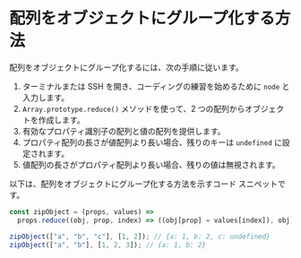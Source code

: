 # 配列をオブジェクトにグループ化する方法

配列をオブジェクトにグループ化するには、次の手順に従います。

1. ターミナルまたは SSH を開き、コーディングの練習を始めるために `node` と入力します。
2. `Array.prototype.reduce()` メソッドを使って、2 つの配列からオブジェクトを作成します。
3. 有効なプロパティ識別子の配列と値の配列を提供します。
4. プロパティ配列の長さが値配列より長い場合、残りのキーは `undefined` に設定されます。
5. 値配列の長さがプロパティ配列より長い場合、残りの値は無視されます。

以下は、配列をオブジェクトにグループ化する方法を示すコード スニペットです。

```js
const zipObject = (props, values) =>
  props.reduce((obj, prop, index) => ((obj[prop] = values[index]), obj), {});

zipObject(["a", "b", "c"], [1, 2]); // {a: 1, b: 2, c: undefined}
zipObject(["a", "b"], [1, 2, 3]); // {a: 1, b: 2}
```
